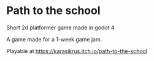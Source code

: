 # Path to the school
Short 2d platformer game made in godot 4

A game made for a 1-week game jam.

Playable at https://karasikrus.itch.io/path-to-the-school
